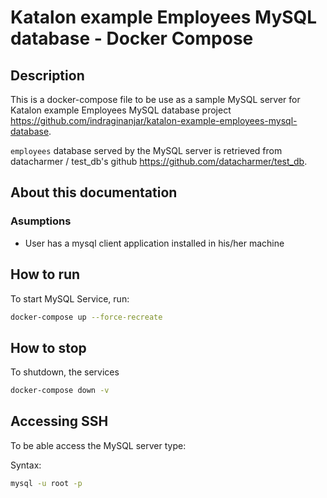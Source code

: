 # Katalon example Employees MySQL database - Docker Compose

## Description

This is a docker-compose file to be use as a sample MySQL server for Katalon example Employees MySQL database project <https://github.com/indraginanjar/katalon-example-employees-mysql-database>.

`employees` database served by the MySQL server is retrieved from datacharmer / test_db's github  <https://github.com/datacharmer/test_db>.

## About this documentation

### Asumptions

- User has a mysql client application installed in his/her machine

## How to run

To start MySQL Service, run:

```bash
docker-compose up --force-recreate
```

## How to stop

To shutdown, the services

```bash
docker-compose down -v
```

## Accessing SSH

To be able access the MySQL server type:

Syntax:

```bash
mysql -u root -p
```
